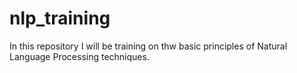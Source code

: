 # nlp_training
In this repository I will be training on thw basic principles of Natural Language Processing techniques.
